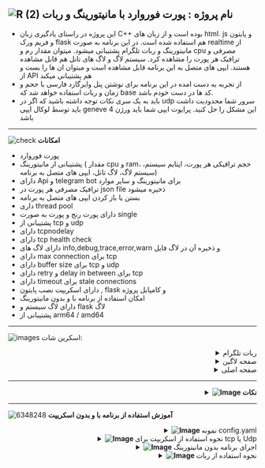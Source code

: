 ![R (2)](https://github.com/Azumi67/PrivateIP-Tunnel/assets/119934376/a064577c-9302-4f43-b3bf-3d4f84245a6f)
نام پروژه : پورت فوروارد با مانیتورینگ و ربات
--
- این پروژه در راستای یادگیری زبان C++ بوده است و از زبان های html. js و پایتون و فریم ورک flask هم استفاده شده است. در این برنامه به صورت realtime از مانیتورینگ و ربات تلگرام پشتیبانی میشود. میتوان مقدار رم و cpu مصرفی و ترافیک هر پورت را مشاهده کرد. سیستم لاگ و لاگ های تانل هم قابل مشاهده هستند. ایپی های متصل به این برنامه قابل مشاهده است و میتوان ان ها را بست و از API هم پشتیبانی میکند
- از تجربه به دست امده در این برنامه برای نوشتن پنل وایرگارد فارسی با حجم و زمان و ربات استفاده خواهد شد که base کد ها‌ در دست خودم باشد.
- باید به یک سری نکات توجه داشته باشید که اگر در udp سرور شما محدودیت داشت باید توسط لوکال ایپی geneve این مشکل را حل کنید. پرایوت ایپی شما باید ورژن 4 باشد
---------------------------------------------------------------

![check](https://github.com/Azumi67/PrivateIP-Tunnel/assets/119934376/13de8d36-dcfe-498b-9d99-440049c0cf14)
**امکانات**
- پورت فوروارد 
- پشتیبانی از مانیتورینگ ( مقدار cpu و ram، حجم ترافیکی هر پورت، اپتایم سیستم، سیستم لاگ، لاگ تانل، ایپی های متصل به برنامه)
- دارای Api و telegram bot برای مانیتورینگ و سایر موارد
- ترافیک مصرفی هر پورت در json file ذخیره میشود
- بستن یا باز کردن ایپی های متصل به برنامه
- داری thread pool
- دارای پورت رنج و پورت به صورت single
- پشتیبانی از tcp و udp
- دارای tcpnodelay
- دارای tcp health check
- دارای لاگ های info,debug,trace,error,warn و ذخیره آن در لاگ فایل
- دارای max connection برای tcp
- دارای buffer size برای tcp و udp
- دارای retry و delay in between برای tcp
- دارای timeout برای stale connections
- دارای اسکریپت نصب پایتون , flask و کامپایل پروژه
- امکان استفاده از برنامه با و بدون مانیتورینگ
- دارای لاگ سیستم و flask لاگ
- پشتیبانی از arm64 / amd64

-----------------------
![images](https://github.com/user-attachments/assets/f50ecb83-2194-4b91-9594-00d310dc506a)
اسکرین شات:
<details>
  <summary align="right">ربات تلگرام</summary>

  <p align="right">
    <img src="https://github.com/user-attachments/assets/b1f92f84-b53b-4fa5-907e-0fca1f0f358e" alt="menu screen" />
  </p>
</details>

<details>
  <summary align="right">صفحه لاگین</summary>

  <p align="right">
    <img src="https://github.com/user-attachments/assets/838180ee-d49b-4370-9eda-3ca81bd6a766" alt="menu screen" />
  </p>
</details>

<details>
  <summary align="right">صفحه اصلی</summary>

  <p align="right">
    <img src="https://github.com/user-attachments/assets/45c43bd3-ae5b-4d39-8870-15b193cb14f9" alt="menu screen" />
  </p>
</details>

---------------------------------------------------------------
<div align="right">
  <details>
    <summary><strong><img src="https://github.com/Azumi67/Rathole_reverseTunnel/assets/119934376/3cfd920d-30da-4085-8234-1eec16a67460" alt="Image"> نکات</strong></summary>
  
------------------------------------ 


- ادرس لاگ ها و backup در همان داخل پروژه میباشد
- لاگ های flask و forwarder داخل پروژه میباشد
- فایل config.yaml هم در داخل پروژه میباشد

  </details>
</div>
  
------------------------------------ 

  ![6348248](https://github.com/Azumi67/PrivateIP-Tunnel/assets/119934376/398f8b07-65be-472e-9821-631f7b70f783)
**آموزش استفاده از برنامه با و بدون اسکریپت**

 <div align="right">
  <details>
    <summary><strong><img src="https://github.com/Azumi67/Rathole_reverseTunnel/assets/119934376/fcbbdc62-2de5-48aa-bbdd-e323e96a62b5" alt="Image"> </strong>نمونه config.yaml</summary>

------------------

- نمونه کانفیگ tcp
 <div align="left">
   
```
#TCP USAGE
forwarders:
  - listen_address: "0.0.0.0"         #ادرسی لوکال سرور که به همین صورت وارد میکنید
    listen_port: 8080                # پورتی که در لوکال سرور باید انتخاب کنید
    target_address: "192.168.1.10"   # ادرس سرور خارج
    target_port: 8080                # پورت سرور خارج

  - listen_address: "::"             # این همان نمونه برای ایپی 6 میباشد
    listen_port: 7070                # پورت ایران
    target_address: "2001:db8::1"    # ادرس سرور خارج ایپی 6
    target_port: 7070                 # پورت سرور خارج

# port range
  - listen_address: "0.0.0.0"    # الوکال سرور که باید به همین صورت وارد نمایید
    target_address: "192.168.1.10"  # ایپی سرور خارج
    port_range:
      start: 8080   # پورت شروع
      end: 8085     # پورت پایان

  - listen_address: "::"  # IPv6 address
    target_address: "fe80::1"  # IPv6 سرور خارج
    port_range:
      start: 9090  پورت شروع
      end: 9095   پورت پایانی

thread_pool:
  threads: 2    # threads for cpu cores  بستگی به تعداد هسته پردارشگر شما دارد

max_connections: 200  # تعداد نهایی کانکشن هم زمان
retry_attempts: 3   # مقدار تلاش دوباره برای برقرار ارتباط
retry_delay: 2      # وقفه به ثانیه بین هر تلاش مجدد برای برقراری ارتباط
tcp_no_delay: true  # Disable Nagle's algorithm for low latency
buffer_size: 8092  #بافر سایز . میتوانید حتی بیشترین مقدار 65535 بذارید. باید بررسی کنید

monitoring_port: 8080  # پورت مانیتور 

timeout:
  connection: 30  # Timeout for connections in seconds

health_check:
  enabled: true  #true or false
  interval: 60  # Interval for performing health checks in seconds

logging:
  enabled: true   # Enable or disable logging (true/false)
  file: "logfile.log" # Name of the file
  level: "INFO"  # Options: "TRACE", "DEBUG", "INFO", "WARN", "ERROR", "ALL"
```
 <div align="right">
- نمونه کانفیگ tcp
 <div align="left">
   
```
#UDP USAGE
srcAddrPorts:
  - "0.0.0.0:1150"  #only ipv4 USE Geneve local ip if your server is limited
  - "0.0.0.0:1151"
dstAddrPorts:
  - "66.200.1.1:1150"
  - "66.200.1.2:1151"

timeout: 300   # Timeout for idle connections (in seconds)
buffer_size: 8092   #buffer size or max 65530
thread_pool:
  threads: 2

logging:
  enabled: true  # Enable/disable logging
  file: "logfile.log" #log file directory
  level: "INFO"  # Log level: TRACE, DEBUG, INFO, WARN, ERROR
monitroing_port: 8080 # or whatever port you want
```

------------------

  </details>
</div>
 <div align="right">
  <details>
    <summary><strong><img src="https://github.com/Azumi67/Rathole_reverseTunnel/assets/119934376/fcbbdc62-2de5-48aa-bbdd-e323e96a62b5" alt="Image"> </strong>نحوه استفاده از اسکریپت برای tcp یا Udp</summary>

------------------

<p align="right">
  <img src="https://github.com/user-attachments/assets/35b7f906-ada3-4b72-947a-c0cf8834a73d" alt="Image" />
</p>

- نخست دستورات پایین را اجرا میکنم
<div align="left">
  
```
apt update -y
apt install git -y
git clone https://github.com/Azumi67/proxyforwarder.git
cd proxyforwarder/src
```
 <div align="right">
   
- سپس فایل config.yaml را طبق اموزش اماده میکنم و سپس پیش نیاز ها را نصب میکنم و بسته به نیاز tcp یا udp را start میکنم. برنامه اجرا میشود و سپس میتوانم از طریق ipserveriran:port به مانیتورینگ دسترسی پیدا کنم و بعد از ساختن یوزر نیم و پسورد به داخل صفحه اصلی مانیتورینگ میشوم
<div align="left">
  
```
chmod +x forwarder.sh
./forwarder.sh /root/proxyforwarder/src/config.yaml
```
 <div align="right">
   
- برای اینکه هر دفعه برای اجرای این برنامه وارد این اسکریپت نشوم، یک سرویس درست میکنم و مسیر اسکریپت tcp.sh یا udp.sh را در داخلش قرار میدهم. مانند نمونه زیر
 <div align="left">
   
```
chmod +x /root/proxyforwarder/src/tcp.sh
nano /etc/systemd/system/tcpforwarder.service
```
 <div align="right">
   
- برای tcp
 <div align="left">
     
```
[Unit]
Description=TCP Forwarder and Flask Server
After=network.target

[Service]
Type=simple
User=root
WorkingDirectory=/root/proxyforwarder/src
ExecStart=/root/proxyforwarder/src/tcp.sh /root/proxyforwarder/src/config.yaml
Restart=on-failure
Environment="PATH=/root/proxyforwarder/src/venv/bin:/usr/local/sbin:/usr/local/bin:/usr/sbin:/usr/bin:/sbin:/bin"

[Install]
WantedBy=multi-user.target
```
```
sudo systemctl daemon-reload

sudo systemctl enable tcpforwarder.service

sudo systemctl start tcpforwarder.service

sudo systemctl status tcpforwarder.service
```
 <div align="right">
   
- برای udp

 <div align="left">
   
```
chmod +x /root/proxyforwarder/src/udp.sh
nano /etc/systemd/system/udpforwarder.service
```
```
[Unit]
Description=UDP Forwarder and Flask Server
After=network.target

[Service]
Type=simple
User=root
WorkingDirectory=/root/proxyforwarder/src
ExecStart=/root/proxyforwarder/src/udp.sh /root/proxyforwarder/src/config.yaml
Restart=on-failure
Environment="PATH=/root/proxyforwarder/src/venv/bin:/usr/local/sbin:/usr/local/bin:/usr/sbin:/usr/bin:/sbin:/bin"

[Install]
WantedBy=multi-user.target
```
```
sudo systemctl daemon-reload

sudo systemctl enable udpforwarder.service

sudo systemctl start udpforwarder.service

sudo systemctl status udpforwarder.service
```
  </details>
</div>
 <div align="right">
  <details>
    <summary><strong><img src="https://github.com/Azumi67/Rathole_reverseTunnel/assets/119934376/fcbbdc62-2de5-48aa-bbdd-e323e96a62b5" alt="Image"> </strong>اجرای برنامه بدون مانیتورینگ</summary>

------------------

- نخست این دستورات را اجرا کنید تا بعدا binary های arch های مختلف را اماده کنم

<div align="left">
  
```
apt update -y
apt install git -y
git clone https://github.com/Azumi67/proxyforwarder.git
cd proxyforwarder/src
sudo apt install -y build-essential g++ cmake libboost-all-dev libyaml-cpp-dev
#amd64
g++ tcp_forwarder.cpp -o tcp_forwarder -std=c++17 -pthread -lboost_system -lyaml-cpp
#arm64
g++ tcp_forwarder.cpp -o tcp_forwarder -std=c++17 -pthread -lboost_system -lyaml-cpp
```
<div align="right">
  
- برای udp

<div align="left">
  
```
apt update -y
apt install git -y
git clone https://github.com/Azumi67/proxyforwarder.git
cd proxyforwarder/src
sudo apt install -y build-essential g++ libboost-system-dev libyaml-cpp-dev
#amd64
g++ udp_forwarder.cpp -o udp_forwarder -std=c++17 -pthread -lboost_system -lyaml-cpp
#arm64
g++ udp_forwarder.cpp -o udp_forwarder -std=c++17 -pthread -lboost_system -lyaml-cpp
```
<div align="right">


- سپس طبق اموزش فایل config.yaml را ویرایش میکنم
<div align="left">
  
```
nano /root/proxyforwarder/src/config.yaml
```
<div align="right">

- سرویس برای برنامه

<div align="left">

```
nano /etc/systemd/system/tcpforwarder.service
```
```
[Unit]
Description=TCP Forwarder Service
After=network.target

[Service]
Type=simple
ExecStart=/root/proxyforwarder/src/tcp_forwarder /root/proxyforwarder/src/config.yaml
Restart=always
User=root
WorkingDirectory=/root/proxyforwarder/src
StandardOutput=syslog
StandardError=syslog
SyslogIdentifier=tcp_forwarder
LimitNOFILE=65536

[Install]
WantedBy=multi-user.target


  </details>
</div>
```
```
sudo systemctl daemon-reload
sudo systemctl start tcpforwarder.service
sudo systemctl enable tcpforwarder.service
sudo systemctl status tcpforwarder.service
```
```
ulimit -n 65536
sudo nano /etc/security/limits.conf
root    hard    nofile    65536
root    soft    nofile    65536
```
```
sudo nano /etc/sysctl.conf
net.ipv4.ip_forward = 1
net.ipv6.conf.all.forwarding = 1
CTRL+X و  Y
sudo sysctl -p
```

  </details>
</div>
 <div align="right">
  <details>
    <summary><strong><img src="https://github.com/Azumi67/Rathole_reverseTunnel/assets/119934376/fcbbdc62-2de5-48aa-bbdd-e323e96a62b5" alt="Image"> </strong>نحوه استفاده از ربات</summary>

------------------

- نخست داخل یک سرور خارج، ربات را دانلود میکنم

 <div align="left">
   
```
#not externally managed
-----------------------
apt update -y
apt install git -y
git clone https://github.com/Azumi67/proxyforwarder.git
cd proxyforwarder/telegramBot
sudo apt install -y python3 python3-pip python3-venv
python3 -m venv venv
source venv/bin/activate
pip install --upgrade pip
pip install python-telegram-bot requests pyyaml
pip freeze

#externally managed
-----------------------
apt update -y
apt install git -y
git clone https://github.com/Azumi67/proxyforwarder.git
cd proxyforwarder/telegramBot
sudo apt install -y python3 python3-pip python3-venv
apt install python3.11-venv -y
python3 -m venv ~/telegram_bot_env
source ~/telegram_bot_env/bin/activate
pip install -r requirements.txt
deactivate
python3 robot.py
```
 <div align="right">
   
- سپس از شما توکن بات و صفحه مانیتورینگ را میخواهد. به طور مثال ایپی ایران شما 2.2.2.2 میباشد و پورت مانیتورینگ 8080 است . پس url برای شما 2.2.2.2:8080 است
- سپس از شما api key را میخواهد که از قبل باید داخل قسمت api key management در داخل 2.2.2.2:8080 ساخته باشید و paste کنید
- سپس میتوانید از ربات برای مانیتورینگ استفاده نمایید
- دقت نمایید api key management را از قبل بسازید و قبلا ربات خود را از botfather داخل تلگرام دریافت کرده باشید.
- میتوانید ربات را داخل سرویس قرار بدید که برای همیشه فعال باشد

 <div align="left">

 ```
nano /etc/systemd/system/telegram_bot.service
-------------------------------
[Unit]
Description=Telegram Bot Service
After=network.target

[Service]
Type=simple
User=root
WorkingDirectory=/root/proxyforwarder/telegramBot
ExecStart=/root/telegram_bot_env/bin/python /root/proxyforwarder/telegramBot/robot.py
Restart=always
RestartSec=5
Environment="PYTHONUNBUFFERED=1"
StandardOutput=syslog
StandardError=syslog
SyslogIdentifier=telegram_bot

[Install]
WantedBy=multi-user.target

---------------
sudo systemctl daemon-reload
sudo systemctl enable telegram_bot
sudo systemctl start telegram_bot
sudo systemctl status telegram_bot
```

  </details>
</div>
